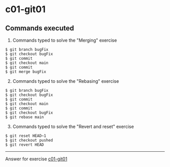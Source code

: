 # c01-git01

## Commands executed

1. Commands typed to solve the "Merging" exercise
```
$ git branch bugFix
$ git checkout bugFix
$ git commit
$ git checkout main
$ git commit
$ git merge bugFix
```

2. Commands typed to solve the "Rebasing" exercise
```
$ git branch bugFix
$ git checkout bugFix
$ git commit
$ git checkout main
$ git commit
$ git checkout bugFix
$ git rebase main

```

3. Commands typed to solve the "Revert and reset" exercise
```
$ git reset HEAD~1
$ git checkout pushed
$ git revert HEAD

```

***
Answer for exercise [c01-git01](https://github.com/devopsacademyau/academy/blob/c54d252bda58575e9dc9f92718237bed58aae772/classes/01class/exercises/c01-git01/README.md)

